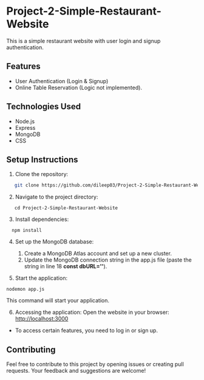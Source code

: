 # Project-2-Simple-Restaurant-Website
This is a simple restaurant website with user login and signup authentication.

## Features
- User Authentication (Login & Signup)
- Online Table Reservation (Logic not implemented).

## Technologies Used
- Node.js
- Express
- MongoDB
- CSS

## Setup Instructions
1. Clone the repository:
```bash
   git clone https://github.com/dileep03/Project-2-Simple-Restaurant-Website-.git
```
2. Navigate to the project directory:
```
   cd Project-2-Simple-Restaurant-Website
```
3. Install dependencies:
```
  npm install
```
4. Set up the MongoDB database: 
   1. Create a MongoDB Atlas account and set up a new cluster.
   2. Update the MongoDB connection string in the app.js file (paste the string in line 18 **const dbURL=''**).

5. Start the application:
```
nodemon app.js
```
This command will start your application.

6. Accessing the application:
   Open the website in your browser:
    [http://localhost:3000](http://localhost:3000)
- To access certain features, you need to log in or sign up.

## Contributing
Feel free to contribute to this project by opening issues or creating pull requests. Your feedback and suggestions are welcome!
 
   
